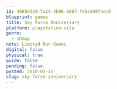 ```yaml
---
id: 4989dd3d-7a24-4b96-8867-fe5e448faec6
blueprint: games
title: Sky Force Anniversary
platform: playstation-vita
genre:
  - shmup
note: Limited Run Games
digital: false
physical: true
guide: false
pending: false
posted: 2018-03-15
slug: sky-force-anniversary
---
```

